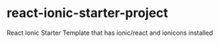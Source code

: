 # react-ionic-starter-project
React Ionic Starter Template that has ionic/react and ionicons installed
